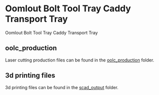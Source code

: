 # Oomlout Bolt Tool Tray Caddy Transport Tray


Oomlout Bolt Tool Tray Caddy Transport Tray  
  





















## oolc_production
Laser cutting production files can be found in the [oolc_production](oolc_production) folder.

## 3d printing files
3d printing files can be found in the [scad_output](scad_output) folder.

